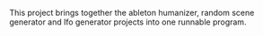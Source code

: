 This project brings together the ableton humanizer, random scene generator and lfo generator projects into one runnable program.
